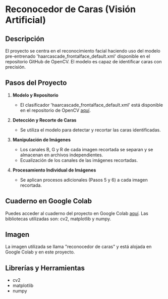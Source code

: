 # Reconocedor de Caras (Visión Artificial)

## Descripción
El proyecto se centra en el reconocimiento facial haciendo uso del modelo pre-entrenado 'haarcascade_frontalface_default.xml' disponible en el repositorio GitHub de OpenCV. El modelo es capaz de identificar caras con precisión.

## Pasos del Proyecto

1. **Modelo y Repositorio**
    - El clasificador 'haarcascade_frontalface_default.xml' está disponible en el repositorio de OpenCV [aquí](https://github.com/kipr/opencv/tree/master/data/haarcascades).

2. **Detección y Recorte de Caras**
    - Se utiliza el modelo para detectar y recortar las caras identificadas.

3. **Manipulación de Imágenes**
    - Los canales B, G y R de cada imagen recortada se separan y se almacenan en archivos independientes.
    - Ecualización de los canales de las imágenes recortadas.

4. **Procesamiento Individual de Imágenes**
    - Se aplican procesos adicionales (Pasos 5 y 6) a cada imagen recortada.

## Cuaderno en Google Colab
Puedes acceder al cuaderno del proyecto en Google Colab [aquí](https://colab.research.google.com/drive/1YOcYCZc23pBhgmXZLv1XL8KTk80dBENl?usp=sharing). Las bibliotecas utilizadas son: cv2, matplotlib y numpy.

## Imagen
La imagen utilizada se llama "reconocedor de caras" y está alojada en Google Colab y en este proyecto.

## Librerías y Herramientas
- cv2
- matplotlib
- numpy

